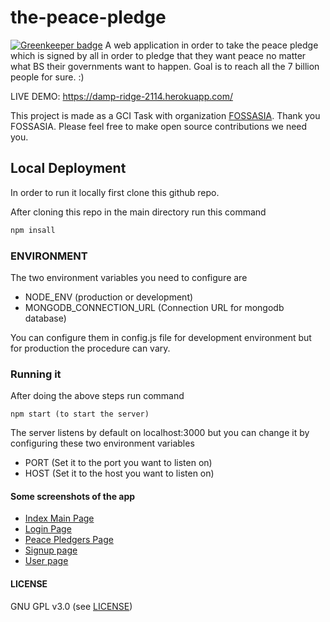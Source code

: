 # the-peace-pledge

[![Greenkeeper badge](https://badges.greenkeeper.io/abdulhannanali/the-peace-pledge.svg)](https://greenkeeper.io/)
A web application in order to take the peace pledge which is signed by all in order to pledge that they want peace no matter what BS their governments want to happen. Goal is to reach all the 7 billion people for sure. :)

LIVE DEMO: https://damp-ridge-2114.herokuapp.com/

This project is made as a GCI Task with organization [FOSSASIA](http://fossasia.com). Thank you FOSSASIA. Please feel free to make open source contributions we need you.

## Local Deployment
In order to run it locally first clone this github repo.

After cloning this repo in the main directory run this command
```bash
npm insall
```

### ENVIRONMENT
The two environment variables you need to configure are
- NODE_ENV (production or development)
- MONGODB_CONNECTION_URL (Connection URL for mongodb database)

You can configure them in config.js file for development environment but for production the procedure can vary.

### Running it
After doing the above steps run command
```
npm start (to start the server)
```

The server listens by default on localhost:3000 but you can change it by configuring these two environment variables

- PORT (Set it to the port you want to listen on)
- HOST (Set it to the host you want to listen on)


#### Some screenshots of the app
- [Index Main Page](docs/assets/screenshots/index.png)
- [Login Page](docs/assets/screenshots/login.png)
- [Peace Pledgers Page](docs/assets/screenshots/pledgers.png)
- [Signup page](docs/assets/screenshots/signup.png)
- [User page](docs/assets/screenshots/user.png)


#### LICENSE
GNU GPL v3.0 (see [LICENSE](LICENSE))
